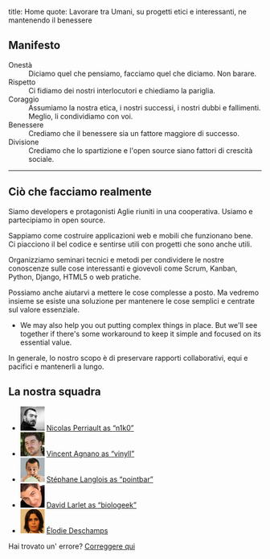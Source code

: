 title: Home
quote: Lavorare tra Umani, su progetti etici e interessanti, ne mantenendo il benessere


## <a id="manifesto"></a>Manifesto

<dl class="valeurs tbl">
  <dt id="onesta">Onestà</dt>
  <dd>Diciamo quel che pensiamo, facciamo quel che diciamo. Non barare.</dd>

  <dt id="rispetto">Rispetto</dt>
  <dd>Ci fidiamo dei nostri interlocutori e chiediamo la pariglia.</dd>

  <dt id="coraggio">Coraggio</dt>
  <dd>Assumiamo la nostra etica, i nostri successi, i nostri dubbi e fallimenti. Meglio, li condividiamo con voi.</dd>

  <dt id="benessere">Benessere</dt>
  <dd>Crediamo che il benessere sia un fattore maggiore di successo.</dd>

  <dt id="divisione">Divisione</dt>
  <dd>Crediamo che lo spartizione e l'open source siano fattori di crescità sociale.</dd>
</dl>

---

## <span id="cio-che-facciamo">Ciò che facciamo realmente</span>

Siamo developers e protagonisti Aglie riuniti in una cooperativa.
Usiamo e partecipiamo in open source.

Sappiamo come costruire applicazioni web e mobili che funzionano bene.
Ci piacciono il bel codice e sentirse utili con progetti che sono anche utili.

Organizziamo seminari tecnici e metodi per condividere le nostre conoscenze sulle cose interessanti e giovevoli come Scrum, Kanban, Python, Django, HTML5 o web pratiche.

Possiamo anche aiutarvi a mettere le cose complesse a posto.
Ma vedremo insieme se esiste una soluzione per mantenere le cose semplici e centrate sul valore essenziale.
* We may also help you out putting complex things in place. But we'll see together if there's some workaround to keep it simple and focused on its essential value.

In generale, lo nostro scopo è di preservare rapporti collaborativi, equi e pacifici e mantenerli a lungo.

## <span id="our-team">La nostra squadra</span>

<ul class="equipe">
  <li><img src="/static/images/nicolas-perriault.jpg" alt="Avatar Nicolas">
    <a href="https://nicolas.perriault.net/">Nicolas Perriault as <q>n1k0</q></a>
  </li>
  <li><img src="/static/images/vincent-agnano.jpg" alt="Avatar Vincent">
    <a href="http://vinyll.github.com/">Vincent Agnano as <q>vinyll</q></a>
  </li>
  <li><img src="/static/images/stephane-langlois.png" alt="Avatar Stéphane">
    <a href="m&#x61;ilto:stephane.langlois%40scopyleft&#46;fr">Stéphane Langlois as <q>pointbar</q></a>
  </li>
  <li><img src="/static/images/david-larlet.jpg" alt="Avatar David">
    <a href="https://larlet.fr/david/">David Larlet as <q>biologeek</q></a>
  </li>
  <li><img src="/static/images/elodie-deschamps.jpg" alt="Avatar Élodie">
    <a href="m&#x61;ilto:elodie.deschamps%40scopyleft&#46;fr">Élodie Deschamps</a>
  </li>
</ul>

Hai trovato un' errore? [Correggere qui](https://github.com/scopyleft/scopyleft.github.com/issues?page=1&state=open)
